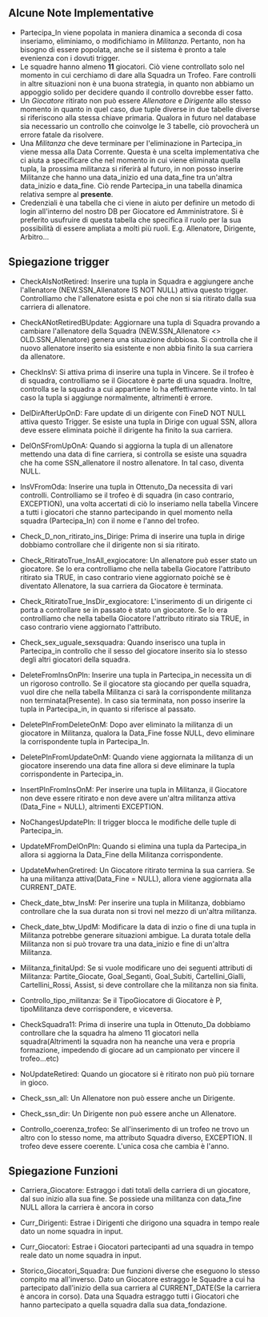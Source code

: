 ## Alcune Note Implementative
- Partecipa_In viene popolata in maniera dinamica a seconda di cosa inseriamo, eliminiamo, o modifichiamo in _Militanza_. Pertanto, non ha bisogno di essere popolata, anche se il sistema è pronto a tale evenienza con i dovuti trigger.
- Le squadre hanno almeno __11__ giocatori. Ciò viene controllato solo nel momento in cui cerchiamo di dare alla Squadra un Trofeo. Fare controlli in altre situazioni non è una buona strategia, in quanto non abbiamo un appoggio solido per decidere quando il controllo dovrebbe esser fatto.
- Un _Giocatore_ ritirato non può essere _Allenatore_ e _Dirigente_ allo stesso momento in quanto in quel caso, due tuple diverse in due tabelle diverse si riferiscono alla stessa chiave primaria. Qualora in futuro nel database sia necessario un controllo che coinvolge le 3 tabelle, ciò provocherà un errore fatale da risolvere.
- Una _Militanza_ che deve terminare per l'eliminazione in Partecipa_in viene messa alla Data Corrente. Questa è una scelta implementativa che ci aiuta a specificare che nel momento in cui viene eliminata quella tupla, la prossima militanza si riferirà al futuro, in non posso inserire Militanze che hanno una data_inizio ed una data_fine tra un'altra data_inizio e data_fine. Ciò rende Partecipa_in una tabella dinamica relativa sempre al __presente__.
- Credenziali è una tabella che ci viene in aiuto per definire un metodo di login all'interno del nostro DB per Giocatore ed Amministratore. Si è preferito usufruire di questa tabella che specifica il ruolo per la sua possibilità di essere ampliata a molti più ruoli. E.g. Allenatore, Dirigente, Arbitro...
## Spiegazione trigger
- CheckAIsNotRetired: Inserire una tupla in Squadra e aggiungere anche l'allenatore (NEW.SSN_Allenatore IS NOT NULL) attiva questo trigger. Controlliamo che l'allenatore esista e poi che non si sia ritirato dalla sua carriera di allenatore.

- CheckANotRetiredBUpdate: Aggiornare una tupla di Squadra provando a cambiare l'allenatore della Squadra (NEW.SSN_Allenatore <> OLD.SSN_Allenatore) genera una situazione dubbiosa. Si controlla che il nuovo allenatore inserito sia esistente e non abbia finito la sua carriera da allenatore.

- CheckInsV: Si attiva prima di inserire una tupla in Vincere. Se il trofeo è di squadra, controlliamo se il Giocatore è parte di una squadra. Inoltre, controlla se la squadra a cui appartiene lo ha effettivamente vinto. In tal caso la tupla si aggiunge normalmente, altrimenti è errore.

- DelDirAfterUpOnD: Fare update di un dirigente con FineD NOT NULL attiva questo Trigger. Se esiste una tupla in Dirige con ugual SSN, allora deve essere eliminata poichè il dirigente ha finito la sua carriera.

- DelOnSFromUpOnA: Quando si aggiorna la tupla di un allenatore mettendo una data di fine carriera, si controlla se esiste una squadra che ha come SSN_allenatore il nostro allenatore. In tal caso, diventa NULL.

- InsVFromOda: Inserire una tupla in Ottenuto_Da necessita di vari controlli. Controlliamo se il trofeo è di squadra (in caso contrario, EXCEPTION), una volta accertati di ciò lo inseriamo nella tabella Vincere a tutti i giocatori che stanno partecipando in quel momento nella squadra (Partecipa_In) con il nome e l'anno del trofeo.

- Check_D_non_ritirato_ins_Dirige: Prima di inserire una tupla in dirige dobbiamo controllare che il dirigente non si sia ritirato.

- Check_RitiratoTrue_InsAll_exgiocatore: Un allenatore può esser stato un giocatore. Se lo era controlliamo che nella tabella Giocatore l'attributo ritirato sia TRUE, in caso contrario viene aggiornato poichè se è diventato Allenatore, la sua carriera da Giocatore è terminata.

- Check_RitiratoTrue_InsDir_exgiocatore: L'inserimento di un dirigente ci porta a controllare se in passato è stato un giocatore. Se lo era controlliamo che nella tabella Giocatore l'attributo ritirato sia TRUE, in caso contrario viene aggiornato l'attributo.

- Check_sex_uguale_sexsquadra: Quando inserisco una tupla in Partecipa_in controllo che il sesso del giocatore inserito sia lo stesso degli altri giocatori della squadra.

- DeleteFromInsOnPIn: Inserire una tupla in Partecipa_in necessita un di un rigoroso controllo. Se il giocatore sta giocando per quella squadra, vuol dire che nella tabella Militanza ci sarà la corrispondente militanza non terminata(Presente). In caso sia terminata, non posso inserire la tupla in Partecipa_in, in quanto si riferisce al passato.

- DeletePInFromDeleteOnM: Dopo aver eliminato la militanza di un giocatore in Militanza, qualora la Data_Fine fosse NULL, devo eliminare la corrispondente tupla in Partecipa_In.

- DeletePInFromUpdateOnM: Quando viene aggiornata la militanza di un giocatore inserendo una data fine allora si deve eliminare la tupla corrispondente in Partecipa_in.

- InsertPInFromInsOnM: Per inserire una tupla in Militanza, il Giocatore non deve essere ritirato e non deve avere un'altra militanza attiva (Data_Fine = NULL), altrimenti EXCEPTION.

- NoChangesUpdatePIn: Il trigger blocca le modifiche delle tuple di Partecipa_in.

- UpdateMFromDelOnPIn: Quando si elimina una tupla da Partecipa_in allora si aggiorna la Data_Fine della Militanza corrispondente.

- UpdateMwhenGretired: Un Giocatore ritirato termina la sua carriera. Se ha una militanza attiva(Data_Fine = NULL), allora viene aggiornata alla CURRENT_DATE.

- Check_date_btw_InsM: Per inserire una tupla in Militanza, dobbiamo controllare che la sua durata non si trovi nel mezzo di un'altra militanza.

- Check_date_btw_UpdM: Modificare la data di inzio o fine di una tupla in Militanza potrebbe generare situazioni ambigue. La durata totale della Militanza non si può trovare tra una data_inizio e fine di un'altra Militanza.

- Militanza_finitaUpd: Se si vuole modificare uno dei seguenti attributi di Militanza: Partite_Giocate, Goal_Seganti, Goal_Subiti, Cartellini_Gialli, Cartellini_Rossi, Assist, si deve controllare che la militanza non sia finita.

- Controllo_tipo_militanza: Se il TipoGiocatore di Giocatore è P, tipoMilitanza deve corrispondere, e viceversa.

- CheckSquadra11: Prima di inserire una tupla in Ottenuto_Da dobbiamo controllare che la squadra ha almeno 11 giocatori nella squadra(Altrimenti la squadra non ha neanche una vera e propria formazione, impedendo di giocare ad un campionato per vincere il trofeo...etc)

- NoUpdateRetired: Quando un giocatore si è ritirato non può più tornare in gioco.

- Check_ssn_all: Un Allenatore non può essere anche un Dirigente.

- Check_ssn_dir: Un Dirigente non può essere anche un Allenatore.

- Controllo_coerenza_trofeo: Se all'inserimento di un trofeo ne trovo un altro con lo stesso nome, ma attributo Squadra diverso, EXCEPTION. Il trofeo deve essere coerente. L'unica cosa che cambia è l'anno.

## Spiegazione Funzioni
- Carriera_Giocatore: Estraggo i dati totali della carriera di un giocatore, dal suo inizio alla sua fine. Se possiede una militanza con data_fine NULL allora la carriera è ancora in corso

- Curr_Dirigenti: Estrae i Dirigenti che dirigono una squadra in tempo reale dato un nome squadra in input.

- Curr_Giocatori: Estrae i Giocatori partecipanti ad una squadra in tempo reale dato un nome squadra in input.

- Storico_Giocatori_Squadra: Due funzioni diverse che eseguono lo stesso compito ma all'inverso. Dato un Giocatore estraggo le Squadre a cui ha partecipato dall'inizio della sua carriera al CURRENT_DATE(Se la carriera è ancora in corso). Data una Squadra estraggo tutti i Giocatori che hanno partecipato a quella squadra dalla sua data_fondazione.
